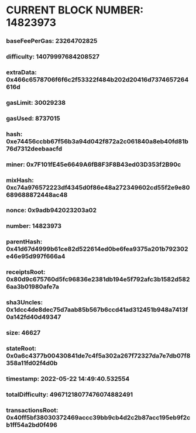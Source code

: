 # CURRENT BLOCK NUMBER: 14823973

### baseFeePerGas: 23264702825
### difficulty: 14079997684208527
### extraData: 0x466c6578706f6f6c2f53322f484b202d20416d7374657264616d
### gasLimit: 30029238
### gasUsed: 8737015
### hash: 0xe74456ccbb67f56b3a94d042f872a2c061840a8eb40fd81b76d7312deebaacfd
### miner: 0x7F101fE45e6649A6fB8F3F8B43ed03D353f2B90c
### mixHash: 0xc74a976572223df4345d0f86e48a272349602cd55f2e9e80689688872448ac48
### nonce: 0x9adb942023203a02
### number: 14823973
### parentHash: 0x41d67d4999b61ce82d522614ed0be6fea9375a201b792302e46e95d997f666a4
### receiptsRoot: 0x80d9c675760d5fc96836e2381db194e5f792afc3b1582d5826aa3b01980afe7a
### sha3Uncles: 0x1dcc4de8dec75d7aab85b567b6ccd41ad312451b948a7413f0a142fd40d49347
### size: 46627
### stateRoot: 0x0a6c4377b00430841de7c4f5a302a267f72327da7e7db07f8358a11fd02f4d0b
### timestamp: 2022-05-22 14:49:40.532554
### totalDifficulty: 49671218077476074882491
### transactionsRoot: 0x40ff5bf38030372469accc39bb9cb4d2c2b87acc195eb9f2cb1ff54a2bd0f496
